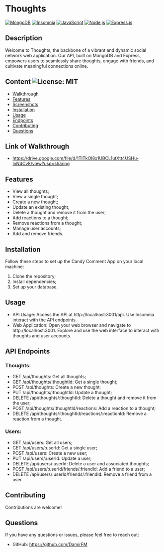# Thoughts
[![MongoDB](https://img.shields.io/badge/MongoDB-%234ea94b.svg?style=for-the-badge&logo=mongodb&logoColor=white)](https://www.mongodb.com)
[![Insomnia](https://img.shields.io/badge/Insomnia-5849BE?style=for-the-badge&logo=insomnia&logoColor=white)](https://insomnia.rest/)
[![JavaScript](https://img.shields.io/badge/JavaScript-F7DF1E?style=for-the-badge&logo=javascript&logoColor=black)](https://www.javascript.com)
[![Node.js](https://img.shields.io/badge/node.js-6DA55F?style=for-the-badge&logo=node.js&logoColor=white)](https://nodejs.org/en)
[![Express.js](https://img.shields.io/badge/Express.js-000000?style=for-the-badge&logo=express&logoColor=white)](https://expressjs.com/)

## Description

Welcome to Thoughts, the backbone of a vibrant and dynamic social network web application. Our API, built on MongoDB and Express, empowers users to seamlessly share thoughts, engage with friends, and cultivate meaningful connections online.

## Content ![License: MIT](https://img.shields.io/badge/License-MIT-yellow.svg) 

- [Walkthrough](#Walkthrough)
- [Features](#Features)
- [Screenshots](#Screenshots)
- [Installation](#Installation)
- [Usage](#Usage)
- [Endpoints](#Endpoints)
- [Contributing](#Contributing)
- [Questions](#Questions)

## Link of Walkthrough

- https://drive.google.com/file/d/1TITkOI8x1UBCL1utXtt4USHu-IvN4Cv8/view?usp=sharing

## Features

- View all thoughts;
- View a single thought;
- Create a new thought;
- Update an existing thought;
- Delete a thought and remove it from the user;
- Add reactions to a thought;
- Remove reactions from a thought;
- Manage user accounts;
- Add and remove friends.

## Installation

Follow these steps to set up the Candy Comment App on your local machine:

1. Clone the repository;
2. Install dependencies;
3. Set up your database.

## Usage

- API Usage:
    Access the API at http://localhost:3001/api.
    Use Insomnia interact with the API endpoints.
- Web Application:
    Open your web browser and navigate to http://localhost:3001.
    Explore and use the web interface to interact with thoughts and user accounts.

## API Endpoints

### Thoughts:
- GET /api/thoughts: Get all thoughts;
- GET /api/thoughts/:thoughtId: Get a single thought;
- POST /api/thoughts: Create a new thought;
- PUT /api/thoughts/:thoughtId: Update a thought;
- DELETE /api/thoughts/:thoughtId: Delete a thought and remove it from the user;
- POST /api/thoughts/:thoughtId/reactions: Add a reaction to a thought;
- DELETE /api/thoughts/:thoughtId/reactions/:reactionId: Remove a reaction from a thought.
  
### Users:
- GET /api/users: Get all users;
- GET /api/users/:userId: Get a single user;
- POST /api/users: Create a new user;
- PUT /api/users/:userId: Update a user;
- DELETE /api/users/:userId: Delete a user and associated thoughts;
- POST /api/users/:userId/friends/:friendId: Add a friend to a user;
- DELETE /api/users/:userId/friends/:friendId: Remove a friend from a user.

## Contributing

Contributions are welcome!

## Questions
If you have any questions or issues, please feel free to reach out:
- GitHub: https://github.com/DamirFM
